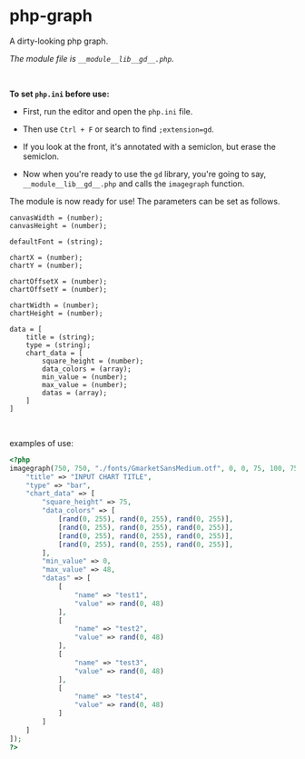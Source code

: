 # php-graph
A dirty-looking php graph.

*The module file is `__module__lib__gd__.php`.*

<br>

**To set `php.ini` before use:**

- First, run the editor and open the `php.ini` file.

- Then use `Ctrl + F` or search to find `;extension=gd`.

- If you look at the front, it's annotated with a semiclon, but erase the semiclon.

- Now when you're ready to use the `gd` library, you're going to say, `__module__lib__gd__.php` and calls the `imagegraph` function.

The module is now ready for use! The parameters can be set as follows.

```
canvasWidth = (number);
canvasHeight = (number);

defaultFont = (string);

chartX = (number);
chartY = (number);

chartOffsetX = (number);
chartOffsetY = (number);

chartWidth = (number);
chartHeight = (number);

data = [
    title = (string);
    type = (string);
    chart_data = [
        square_height = (number);
        data_colors = (array);
        min_value = (number);
        max_value = (number);
        datas = (array);
    ]
]
```

<br>

examples of use:

```php
<?php
imagegraph(750, 750, "./fonts/GmarketSansMedium.otf", 0, 0, 75, 100, 750, 750, [
    "title" => "INPUT CHART TITLE",
    "type" => "bar",
    "chart_data" => [
        "square_height" => 75,
        "data_colors" => [
            [rand(0, 255), rand(0, 255), rand(0, 255)],
            [rand(0, 255), rand(0, 255), rand(0, 255)],
            [rand(0, 255), rand(0, 255), rand(0, 255)],
            [rand(0, 255), rand(0, 255), rand(0, 255)],
        ],
        "min_value" => 0,
        "max_value" => 48,
        "datas" => [
            [
                "name" => "test1",
                "value" => rand(0, 48)
            ],
            [
                "name" => "test2",
                "value" => rand(0, 48)
            ],
            [
                "name" => "test3",
                "value" => rand(0, 48)
            ],
            [
                "name" => "test4",
                "value" => rand(0, 48)
            ]
        ]
    ]
]);
?>
```
